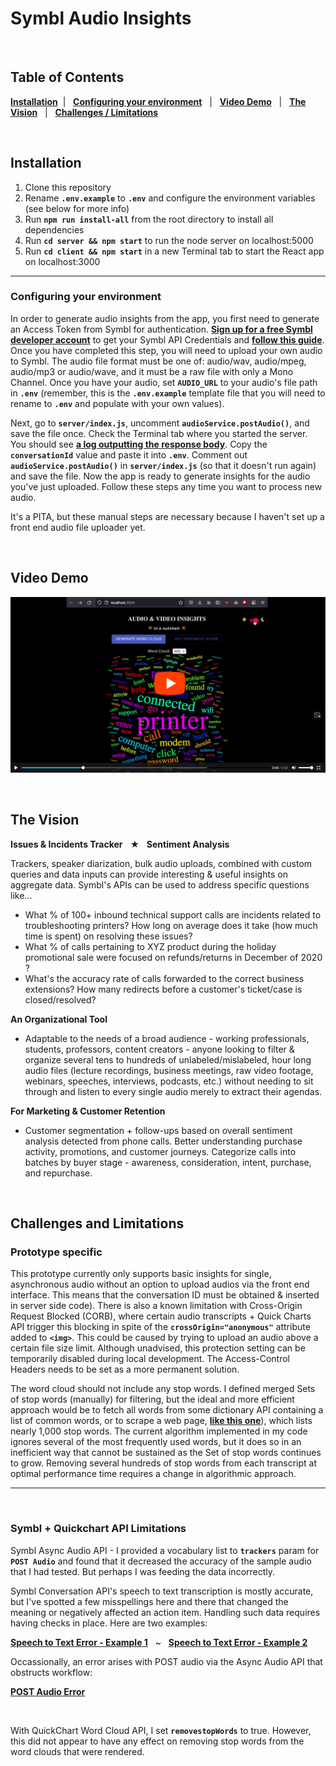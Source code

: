 # Symbl Audio Insights

<br/>

## Table of Contents 
**[Installation](#installation)** &nbsp;| &nbsp; **[Configuring your environment](#configuring-your-environment)** &nbsp; | &nbsp; **[Video Demo](#video-demo)** &nbsp; | &nbsp; **[The Vision](#the-vision)** &nbsp; | &nbsp; **[Challenges / Limitations](#challenges-and-limitations)** &nbsp;

<br/>

## Installation 
1. Clone this repository
2. Rename **`.env.example`** to **`.env`** and configure the environment variables (see below for more info)
3. Run **`npm run install-all`** from the root directory to install all dependencies
4. Run **`cd server && npm start`** to run the node server on localhost:5000
5. Run **`cd client && npm start`** in a new Terminal tab to start the React app on localhost:3000

<hr/>

### Configuring your environment

In order to generate audio insights from the app, you first need to generate an Access Token from Symbl for authentication. **[Sign up for a free Symbl developer account](https://platform.symbl.ai/#/signup)** to get your Symbl API Credentials and **[follow this guide](https://docs.symbl.ai/docs/developer-tools/authentication/)**. Once you have completed this step, you will need to upload your own audio to Symbl. The audio file format must be one of: audio/wav, audio/mpeg, audio/mp3 or audio/wave, and it must be a raw file with only a Mono Channel. Once you have your audio, set **`AUDIO_URL`** to your audio's file path in **`.env`** (remember, this is the **`.env.example`** template file that you will need to rename to **`.env`** and populate with your own values).



Next, go to **`server/index.js`**, uncomment **`audioService.postAudio()`**, and save the file once. Check the Terminal tab where you started the server. You should see **[a log outputting the response body](./client/public/static/img/POST-audio-success.png)**. Copy the **`conversationId`** value and paste it into **`.env`**. Comment out **`audioService.postAudio()`** in  **`server/index.js`** (so that it doesn't run again) and save the file. Now the app is ready to generate insights for the audio you've just uploaded. Follow these steps any time you want to process new audio. 

It's a PITA, but these manual steps are necessary because I haven't set up a front end audio file uploader yet.

<br/>


## Video Demo
<a href="https://rebrand.ly/symbl-audio-insights-demo" target="_blank"><img alt="video-thumbnail" src="client/public/static/img/video-thumbnail.png" width="650px" height=""/></a>

<br/>

## The Vision
**Issues & Incidents Tracker** &nbsp; ★ &nbsp; **Sentiment Analysis**

Trackers, speaker diarization, bulk audio uploads, combined with custom queries and data inputs can  provide interesting & useful insights on aggregate data. Symbl's APIs can be used to address specific questions like... 

- What % of 100+ inbound technical support calls are incidents related to troubleshooting printers? How long on average does it take (how much time is spent) on resolving these issues? 
- What % of calls pertaining to XYZ product during the holiday promotional sale were focused on refunds/returns in December of 2020 ? 
- What's the accuracy rate of calls forwarded to the correct business extensions? How many redirects before a customer's ticket/case is closed/resolved?

**An Organizational Tool**
 - Adaptable to the needs of a broad audience - working professionals, students, professors, content creators - anyone looking to filter & organize several tens to hundreds of unlabeled/mislabeled, hour long audio files (lecture recordings, business meetings, raw video footage, webinars, speeches, interviews, podcasts, etc.) without needing to sit through and listen to every single audio merely to extract their agendas.

**For Marketing & Customer Retention**
 - Customer segmentation + follow-ups based on overall sentiment analysis detected from phone calls. Better understanding purchase activity, promotions, and customer journeys. Categorize calls into batches by buyer stage - awareness, consideration, intent, purchase, and repurchase.

 <br/>

## Challenges and Limitations
### Prototype specific
This prototype currently only supports basic insights for single, asynchronous audio without an option to upload audios via the front end interface. This means that the conversation ID must be obtained & inserted in server side code). There is also a known limitation with Cross-Origin Request Blocked (CORB), where certain audio transcripts + Quick Charts API trigger this blocking in spite of the **`crossOrigin="anonymous"`** attribute added to **`<img>`**. This could be caused by trying to upload an audio above a certain file size limit. Although unadvised, this protection setting can be temporarily disabled during local development. The Access-Control Headers needs to be set as a more permanent solution.

The word cloud should not include any stop words. I defined merged Sets of stop words (manually) for filtering, but the ideal and more efficient approach would be to fetch all words from some dictionary API containing a list of common words, or to scrape a web page, **[like this one](https://countwordsfree.com/stopwords)**), which lists nearly 1,000 stop words. The current algorithm implemented in my code ignores several of the most frequently used words, but it does so in an inefficient way that cannot be sustained as the Set of stop words continues to grow. Removing several hundreds of stop words from each transcript at optimal performance time requires a change in algorithmic approach.

<hr/>

<br/>

### Symbl + Quickchart API Limitations
Symbl Async Audio API - I provided a vocabulary list to **`trackers`** param for **`POST Audio`** and found that it decreased the accuracy of the sample audio that I had tested. But perhaps I was feeding the data incorrectly. 

Symbl Conversation API's speech to text transcription is mostly accurate, but I've spotted a few misspellings here and there that changed the meaning or negatively affected an action item. Handling such data requires having checks in place. Here are two examples:
<br/>

**[Speech to Text Error - Example 1](./client/public/static/img/follow-up-inaccurate.png)** &nbsp; ~ &nbsp; **[Speech to Text Error - Example 2](./client/public/static/img/question-inaccurate.png)**

Occassionally, an error arises with POST audio via the Async Audio API that obstructs workflow: 

**[POST Audio Error](./client/public/static/img/POST-audio-error.png)**

<br/>

With QuickChart Word Cloud API, I set **`removestopWords`** to true. However, this did not appear to have any effect on removing stop words from the word clouds that were rendered.